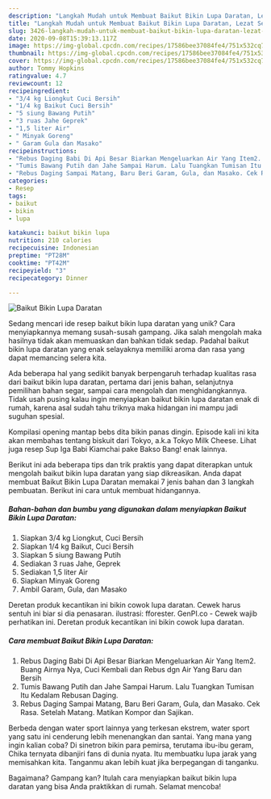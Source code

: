 ```yaml
---
description: "Langkah Mudah untuk Membuat Baikut Bikin Lupa Daratan, Lezat Sekali"
title: "Langkah Mudah untuk Membuat Baikut Bikin Lupa Daratan, Lezat Sekali"
slug: 3426-langkah-mudah-untuk-membuat-baikut-bikin-lupa-daratan-lezat-sekali
date: 2020-09-08T15:39:13.117Z
image: https://img-global.cpcdn.com/recipes/17586bee37084fe4/751x532cq70/baikut-bikin-lupa-daratan-foto-resep-utama.jpg
thumbnail: https://img-global.cpcdn.com/recipes/17586bee37084fe4/751x532cq70/baikut-bikin-lupa-daratan-foto-resep-utama.jpg
cover: https://img-global.cpcdn.com/recipes/17586bee37084fe4/751x532cq70/baikut-bikin-lupa-daratan-foto-resep-utama.jpg
author: Tommy Hopkins
ratingvalue: 4.7
reviewcount: 12
recipeingredient:
- "3/4 kg Liongkut Cuci Bersih"
- "1/4 kg Baikut Cuci Bersih"
- "5 siung Bawang Putih"
- "3 ruas Jahe Geprek"
- "1,5 liter Air"
- " Minyak Goreng"
- " Garam Gula dan Masako"
recipeinstructions:
- "Rebus Daging Babi Di Api Besar Biarkan Mengeluarkan Air Yang Item2. Buang Airnya Nya, Cuci Kembali dan Rebus dgn Air Yang Baru dan Bersih"
- "Tumis Bawang Putih dan Jahe Sampai Harum. Lalu Tuangkan Tumisan Itu Kedalam Rebusan Daging."
- "Rebus Daging Sampai Matang, Baru Beri Garam, Gula, dan Masako. Cek Rasa. Setelah Matang. Matikan Kompor dan Sajikan."
categories:
- Resep
tags:
- baikut
- bikin
- lupa

katakunci: baikut bikin lupa 
nutrition: 210 calories
recipecuisine: Indonesian
preptime: "PT28M"
cooktime: "PT42M"
recipeyield: "3"
recipecategory: Dinner

---
```



![Baikut Bikin Lupa Daratan](https://img-global.cpcdn.com/recipes/17586bee37084fe4/751x532cq70/baikut-bikin-lupa-daratan-foto-resep-utama.jpg)

Sedang mencari ide resep baikut bikin lupa daratan yang unik? Cara menyiapkannya memang susah-susah gampang. Jika salah mengolah maka hasilnya tidak akan memuaskan dan bahkan tidak sedap. Padahal baikut bikin lupa daratan yang enak selayaknya memiliki aroma dan rasa yang dapat memancing selera kita.

Ada beberapa hal yang sedikit banyak berpengaruh terhadap kualitas rasa dari baikut bikin lupa daratan, pertama dari jenis bahan, selanjutnya pemilihan bahan segar, sampai cara mengolah dan menghidangkannya. Tidak usah pusing kalau ingin menyiapkan baikut bikin lupa daratan enak di rumah, karena asal sudah tahu triknya maka hidangan ini mampu jadi suguhan spesial.

Kompilasi opening mantap bebs dita bikin panas dingin. Episode kali ini kita akan membahas tentang biskuit dari Tokyo, a.k.a Tokyo Milk Cheese. Lihat juga resep Sup Iga Babi Kiamchai pake Bakso Bang! enak lainnya.


Berikut ini ada beberapa tips dan trik praktis yang dapat diterapkan untuk mengolah baikut bikin lupa daratan yang siap dikreasikan. Anda dapat membuat Baikut Bikin Lupa Daratan memakai 7 jenis bahan dan 3 langkah pembuatan. Berikut ini cara untuk membuat hidangannya.

<!--inarticleads1-->

##### Bahan-bahan dan bumbu yang digunakan dalam menyiapkan Baikut Bikin Lupa Daratan:

1. Siapkan 3/4 kg Liongkut, Cuci Bersih
1. Siapkan 1/4 kg Baikut, Cuci Bersih
1. Siapkan 5 siung Bawang Putih
1. Sediakan 3 ruas Jahe, Geprek
1. Sediakan 1,5 liter Air
1. Siapkan  Minyak Goreng
1. Ambil  Garam, Gula, dan Masako


Deretan produk kecantikan ini bikin cowok lupa daratan. Cewek harus sentuh ini biar si dia penasaran. ilustrasi: fforester. GenPI.co - Cewek wajib perhatikan ini. Deretan produk kecantikan ini bikin cowok lupa daratan. 

<!--inarticleads2-->

##### Cara membuat Baikut Bikin Lupa Daratan:

1. Rebus Daging Babi Di Api Besar Biarkan Mengeluarkan Air Yang Item2. Buang Airnya Nya, Cuci Kembali dan Rebus dgn Air Yang Baru dan Bersih
1. Tumis Bawang Putih dan Jahe Sampai Harum. Lalu Tuangkan Tumisan Itu Kedalam Rebusan Daging.
1. Rebus Daging Sampai Matang, Baru Beri Garam, Gula, dan Masako. Cek Rasa. Setelah Matang. Matikan Kompor dan Sajikan.


Berbeda dengan water sport lainnya yang terkesan ekstrem, water sport yang satu ini cenderung lebih menenangkan dan santai. Yang mana yang ingin kalian coba? Di sinetron bikin para pemirsa, terutama ibu-ibu geram, Chika ternyata dibanjiri fans di dunia nyata. Itu membuatku lupa jarak yang memisahkan kita. Tanganmu akan lebih kuat jika berpegangan di tanganku. 

Bagaimana? Gampang kan? Itulah cara menyiapkan baikut bikin lupa daratan yang bisa Anda praktikkan di rumah. Selamat mencoba!

